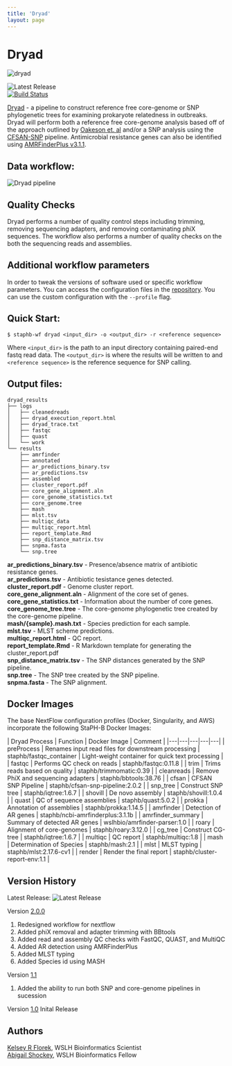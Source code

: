 ```yaml
---
title: 'Dryad'
layout: page
---
```


# Dryad
![dryad](/assets/workflows/dryad/dryad_logo_250.png)  

![Latest Release](https://img.shields.io/github/v/release/k-florek/dryad)  
[![Build Status](https://travis-ci.org/k-florek/dryad.svg?branch=master)](https://travis-ci.org/k-florek/dryad)

[Dryad](https://github.com/k-florek/dryad/) - a pipeline to construct reference free core-genome or SNP phylogenetic trees for examining prokaryote relatedness in outbreaks. Dryad will perform both a reference free core-genome analysis based off of the approach outlined by [Oakeson et. al](https://www.ncbi.nlm.nih.gov/pubmed/30158193) and/or a SNP analysis using the [CFSAN-SNP](https://snp-pipeline.readthedocs.io/en/latest/readme.html) pipeline. Antimicrobial resistance genes can also be identified using [AMRFinderPlus v3.1.1](https://github.com/ncbi/amr).

## Data workflow:
![Dryad pipeline](/assets/workflows/dryad/dryad_workflow_2.0.0.png)

## Quality Checks
Dryad performs a number of quality control steps including trimming, removing sequencing adapters, and removing contaminating phiX sequences. The workflow also performs a number of quality checks on the both the sequencing reads and assemblies.

## Additional workflow parameters
In order to tweak the versions of software used or specific workflow parameters. You can access the configuration files in the [repository](). You can use the custom configuration with the `--profile` flag.


## Quick Start:

````
$ staphb-wf dryad <input_dir> -o <output_dir> -r <reference sequence>
````
Where `<input_dir>` is the path to an input directory containing paired-end fastq read data.
The `<output_dir>` is where the results will be written to and `<reference sequence>` is the reference sequence for SNP calling.

## Output files:
```
dryad_results
├── logs
│   ├── cleanedreads
│   ├── dryad_execution_report.html
│   ├── dryad_trace.txt
│   ├── fastqc
│   ├── quast
│   └── work
└── results
    ├── amrfinder
    ├── annotated
    ├── ar_predictions_binary.tsv
    ├── ar_predictions.tsv
    ├── assembled
    ├── cluster_report.pdf
    ├── core_gene_alignment.aln
    ├── core_genome_statistics.txt
    ├── core_genome.tree
    ├── mash
    ├── mlst.tsv
    ├── multiqc_data
    ├── multiqc_report.html
    ├── report_template.Rmd
    ├── snp_distance_matrix.tsv
    ├── snpma.fasta
    └── snp.tree
```
**ar_predictions_binary.tsv** - Presence/absence matrix of antibiotic resistance genes.  
**ar_predictions.tsv** - Antibiotic tesistance genes detected.  
**cluster_report.pdf** - Genome cluster report.  
**core_gene_alignment.aln** - Alignment of the core set of genes.  
**core_gene_statistics.txt** - Information about the number of core genes.  
**core_genome_tree.tree** - The core-genome phylogenetic tree created by the core-genome pipeline.  
**mash/{sample}.mash.txt** - Species prediction for each sample.  
**mlst.tsv** - MLST scheme predictions.  
**multiqc_report.html** - QC report.  
**report_template.Rmd** - R Markdown template for generating the cluster_report.pdf  
**snp_distance_matrix.tsv** - The SNP distances generated by the SNP pipeline.  
**snp.tree** - The SNP tree created by the SNP pipeline.  
**snpma.fasta** - The SNP alignment.  

## Docker Images
The base NextFlow configuration profiles (Docker, Singularity, and AWS) incorporate the following StaPH-B Docker Images:

| Dryad Process   | Function  | Docker Image  | Comment |
|---|---|---|---|---|
| preProcess  | Renames input read files for downstream processing | staphb/fastqc_container  | Light-weight container for quick text processing  |
| fastqc | Performs QC check on reads | staphb/fastqc:0.11.8 |
| trim | Trims reads based on quality | staphb/trimmomatic:0.39 |
| cleanreads | Remove PhiX and sequencing adapters | staphb/bbtools:38.76 |
| cfsan | CFSAN SNP Pipeline | staphb/cfsan-snp-pipeline:2.0.2 |
| snp_tree | Construct SNP tree | staphb/iqtree:1.6.7 |
| shovill | De novo assembly | staphb/shovill:1.0.4 |
| quast | QC of sequence assemblies | staphb/quast:5.0.2 |
| prokka | Annotation of assemblies | staphb/prokka:1.14.5 |
| amrfinder | Detection of AR genes | staphb/ncbi-amrfinderplus:3.1.1b |
| amrfinder_summary | Summary of detected AR genes | wslhbio/amrfinder-parser:1.0 |
| roary | Alignment of core-genomes | staphb/roary:3.12.0 |
| cg_tree | Construct CG-tree | staphb/iqtree:1.6.7 |
| multiqc | QC report | staphb/multiqc:1.8 |
| mash | Determination of Species | staphb/mash:2.1 |
| mlst | MLST typing | staphb/mlst:2.17.6-cv1 |
| render | Render the final report | staphb/cluster-report-env:1.1 |


## Version History

Latest Release: ![Latest Release](https://img.shields.io/github/v/release/k-florek/dryad)

Version [2.0.0](https://github.com/k-florek/dryad/releases/tag/v2.0.0)
1. Redesigned workflow for nextflow
2. Added phiX removal and adapter trimming with BBtools
3. Added read and assembly QC checks with FastQC, QUAST, and MultiQC
4. Added AR detection using AMRFinderPlus
5. Added MLST typing
6. Added Species id using MASH

Version [1.1](https://github.com/k-florek/dryad/releases/tag/v1.1)
1. Added the ability to run both SNP and core-genome pipelines in sucession

Version [1.0](https://github.com/k-florek/dryad/releases/tag/v1.0)
Inital Release

## Authors
[Kelsey R Florek](https://github.com/k-florek), WSLH Bioinformatics Scientist  
[Abigail Shockey](https://github.com/AbigailShockey), WSLH Bioinformatics Fellow
